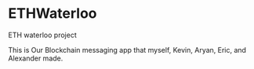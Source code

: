 # ETHWaterloo
ETH waterloo project

This is Our Blockchain messaging app that myself, Kevin, Aryan, Eric, and Alexander made.
